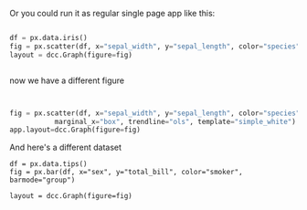 
Or you could run it as regular single page app like this:

```python 

df = px.data.iris()
fig = px.scatter(df, x="sepal_width", y="sepal_length", color="species")
layout = dcc.Graph(figure=fig)



```

now we have a different figure 

```python


fig = px.scatter(df, x="sepal_width", y="sepal_length", color="species", marginal_y="violin",
           marginal_x="box", trendline="ols", template="simple_white")
app.layout=dcc.Graph(figure=fig)

```

And here's a different dataset

```
df = px.data.tips()
fig = px.bar(df, x="sex", y="total_bill", color="smoker", barmode="group")

layout = dcc.Graph(figure=fig)
```